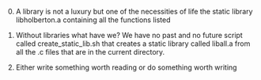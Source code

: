 0. A library is not a luxury but one of the necessities of life
the static library libholberton.a containing all the functions listed

1. Without libraries what have we? We have no past and no future
script called create_static_lib.sh that creates a static library called liball.a 
from all the .c files that are in the current directory.

2. Either write something worth reading or do something worth writing